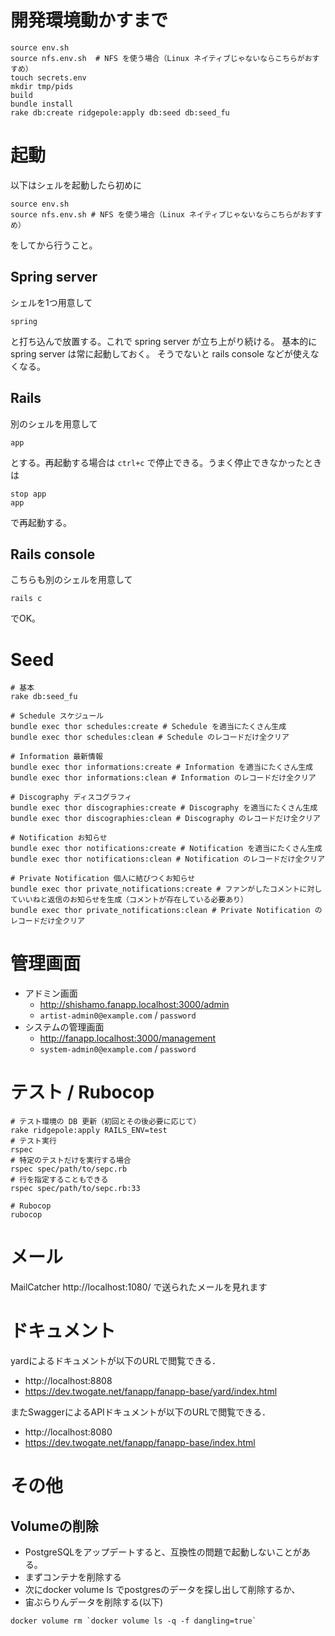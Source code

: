 # 開発環境動かすまで

```
source env.sh
source nfs.env.sh  # NFS を使う場合（Linux ネイティブじゃないならこちらがおすすめ）
touch secrets.env
mkdir tmp/pids
build
bundle install
rake db:create ridgepole:apply db:seed db:seed_fu
```

# 起動
以下はシェルを起動したら初めに

```
source env.sh
source nfs.env.sh # NFS を使う場合（Linux ネイティブじゃないならこちらがおすすめ）
```

をしてから行うこと。

## Spring server

シェルを1つ用意して

```
spring
```

と打ち込んで放置する。これで spring server が立ち上がり続ける。
基本的に spring server は常に起動しておく。
そうでないと rails console などが使えなくなる。

## Rails

別のシェルを用意して

```
app
```

とする。再起動する場合は `ctrl+c` で停止できる。うまく停止できなかったときは

```
stop app
app
```

で再起動する。

## Rails console

こちらも別のシェルを用意して

```
rails c
```

でOK。

# Seed

```
# 基本
rake db:seed_fu

# Schedule スケジュール 
bundle exec thor schedules:create # Schedule を適当にたくさん生成
bundle exec thor schedules:clean # Schedule のレコードだけ全クリア

# Information 最新情報
bundle exec thor informations:create # Information を適当にたくさん生成
bundle exec thor informations:clean # Information のレコードだけ全クリア

# Discography ディスコグラフィ
bundle exec thor discographies:create # Discography を適当にたくさん生成
bundle exec thor discographies:clean # Discography のレコードだけ全クリア

# Notification お知らせ
bundle exec thor notifications:create # Notification を適当にたくさん生成
bundle exec thor notifications:clean # Notification のレコードだけ全クリア

# Private Notification 個人に結びつくお知らせ
bundle exec thor private_notifications:create # ファンがしたコメントに対していいねと返信のお知らせを生成（コメントが存在している必要あり）
bundle exec thor private_notifications:clean # Private Notification のレコードだけ全クリア
```


# 管理画面

- アドミン画面
  - http://shishamo.fanapp.localhost:3000/admin
  - `artist-admin0@example.com` / `password`
- システムの管理画面
  - http://fanapp.localhost:3000/management
  - `system-admin0@example.com` / `password`


# テスト / Rubocop

```
# テスト環境の DB 更新（初回とその後必要に応じて）
rake ridgepole:apply RAILS_ENV=test
# テスト実行
rspec
# 特定のテストだけを実行する場合
rspec spec/path/to/sepc.rb
# 行を指定することもできる
rspec spec/path/to/sepc.rb:33

# Rubocop
rubocop
```

# メール

MailCatcher http://localhost:1080/ で送られたメールを見れます

# ドキュメント

yardによるドキュメントが以下のURLで閲覧できる．

- http://localhost:8808
- https://dev.twogate.net/fanapp/fanapp-base/yard/index.html


またSwaggerによるAPIドキュメントが以下のURLで閲覧できる．

- http://localhost:8080
- https://dev.twogate.net/fanapp/fanapp-base/index.html

# その他
## Volumeの削除

- PostgreSQLをアップデートすると、互換性の問題で起動しないことがある。
- まずコンテナを削除する
- 次にdocker volume ls でpostgresのデータを探し出して削除するか、
- 宙ぶらりんデータを削除する(以下)

```
docker volume rm `docker volume ls -q -f dangling=true`
```
